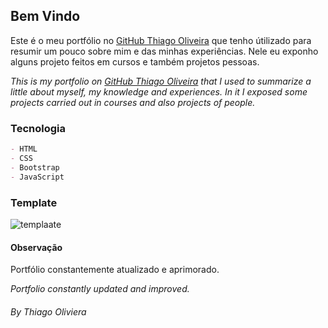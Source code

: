 ## Bem Vindo

Este é o meu portfólio no [GitHub Thiago Oliveira](https://thiagoof39.github.io//)  que tenho útilizado para resumir um pouco sobre mim e das minhas experiências.
Nele eu exponho alguns projeto feitos em cursos e também projetos pessoas.

_This is my portfolio on [GitHub Thiago Oliveira](https://thiagoof39.github.io//) that I used to summarize a little about myself, my knowledge and experiences.
In it I exposed some projects carried out in courses and also projects of people._

### Tecnologia
```markdown
- HTML
- CSS
- Bootstrap
- JavaScript
```
### Template
![templaate](https://github.com/thiagoof39/thiagoof39.github.io/blob/master/img/portfolio.gif)


#### Observação
Portfólio constantemente atualizado e aprimorado.

_Portfolio constantly updated and improved._

###### *By Thiago Oliviera*
